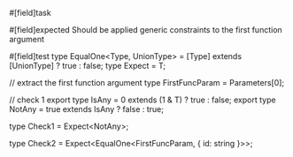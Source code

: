 #[field]task

#[field]expected
Should be applied generic constraints to the first function argument

#[field]test
type EqualOne<Type, UnionType> = [Type] extends [UnionType] ? true : false;
type Expect<T extends true> = T;


// extract the first function argument
type FirstFuncParam = Parameters<typeof log>[0];

// check 1
export type IsAny<T> = 0 extends (1 & T) ? true : false;
export type NotAny<T> = true extends IsAny<T> ? false : true;

type Check1 = Expect<NotAny<FirstFuncParam>>;


type Check2 = Expect<EqualOne<FirstFuncParam,  { id: string }>>;